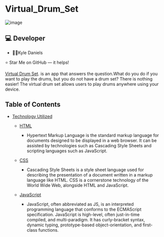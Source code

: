 # Virtual_Drum_Set

![image](https://user-images.githubusercontent.com/40472408/74693665-baebbd80-51ba-11ea-832d-9aa4e612b330.png)

## :computer: Developer


*  :man_teacher:Kyle Daniels


⭐️ Star Me on GitHub — it helps!

[Virtual Drum Set](https://kyledaniels.github.io/Virtual_Drum_Set/). is an app that answers the question.What do you do if you want to play the drums, but you do not have a drum set? There is nothing easier! The virtual drum set allows users to play drums anywhere using your device.

## Table of Contents


- [Technology Utilized](#Functionality)
    - [HTML](#typo3-extension-repository)
    
      - Hypertext Markup Language is the standard markup language for documents designed to be displayed in a web browser. It can be assisted by technologies such as Cascading Style Sheets and scripting languages such as JavaScript.
      
     - [CSS](#typo3-extension-repository)
     
       - Cascading Style Sheets is a style sheet language used for describing the presentation of a document written in a markup language like HTML. CSS is a cornerstone technology of the World Wide Web, alongside HTML and JavaScript.
       
    - [ JavaScript](#typo3-extension-repository)
    
      - JavaScript, often abbreviated as JS, is an interpreted programming language that conforms to the ECMAScript specification. JavaScript is high-level, often just-in-time compiled, and multi-paradigm. It has curly-bracket syntax, dynamic typing, prototype-based object-orientation, and first-class functions.
      
